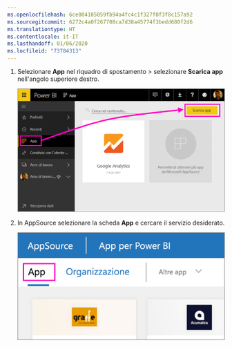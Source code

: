 ```yaml
---
ms.openlocfilehash: 6ce004105059fb94a4fc4c1f327f8f3f8c157a92
ms.sourcegitcommit: 6272c4a0f267708ca7d38a45774f3bedd680f2d6
ms.translationtype: HT
ms.contentlocale: it-IT
ms.lasthandoff: 01/06/2020
ms.locfileid: "73784313"
---
```

1. Selezionare **App** nel riquadro di spostamento > selezionare **Scarica app** nell'angolo superiore destro.
   
     ![Icona Scarica app](./media/powerbi-service-apps-get-more-apps/power-bi-service-apps-get-apps-1-app-line.png)
2. In AppSource selezionare la scheda **App** e cercare il servizio desiderato.
   
    ![Scheda App in AppSource](./media/powerbi-service-apps-get-more-apps/power-bi-appsource-apps.png)

